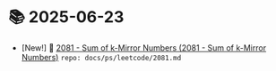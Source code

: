 # 📚 2025-06-23
- [New!] 📗 [2081 - Sum of k-Mirror Numbers (2081 - Sum of k-Mirror Numbers)](https://til.qriosity.dev/featured/ps/leetcode/2081) `repo: docs/ps/leetcode/2081.md`
